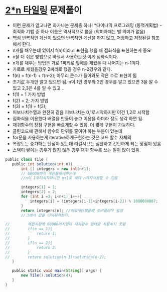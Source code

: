 # [2*n 타일링](https://programmers.co.kr/learn/courses/30/lessons/12900) 문제풀이

 * 이런 문제가 알고나면 화가나는 문제중 하나! 
 *다이나믹 프로그래밍 (동적계획법) - 최적화 기법 중 하나 이름은 역사적으로 붙음 (의미자체는 별 의미가 없음)
 * 핵심 반복적인 계산이 있으면 반복적인 계산을 하지 않고, 저장하고 저장된걸 참조해서 한다.
 * n개를 채우는데 있어서 f(n)이라고 표현을 했을 때 점화식을 표현하는게 중요
 * n을 더 쉬운 방법으로 바꿔서 사용하는것 이게 점화식이다.
 * n개를 채우는 방법은 가로 1짜리로 앞에를 채웠을 때 나머지는 n-1이다.
 * 가로로 채웠을경우 2짜리로 했을 경우 n-2경우와 같다.
 * f(n) = f(n-1) + f(n-2); 아무리 큰수가 들어와도 작은 수로 표현이 됨
 * 초기값 두개만 알고 있으면 됨. n이 1인 경우와 2인 경우를 알고 있으면 3을 알 수 있고 2,3은 4를 알 수 있고 ..
 * f(1) = 1 가지 방법
 * f(2) = 2; 가지 방법
 * f(3) = f(1) + f(2);
 * 피보나치수열과 완전히 같음 피보나치는 0,1로시작하지만 이건 1,2로 시작함
 * 점화식을 이용했다 배열을 만들어 놓고 이용을 하더라 정도 생각 하면 됨.
 * 재귀함수의 장점 구현을 빠르게할 수 있음, 더 짧게 구현이 가능하다.
 * 클린코드에 관해서 함수의 단위를 줄여야 하는 부분이 있는데
 * for문을 사용하는게 iterative하게구현하는 것은 코드 함수 자체의
 * 복잡도는 증가하는 단점이 있는데 리컬시브는 심플하고 간단하게 되는 장점이 있음
 * 스택이 쌓이는 경우가 많지 않은 경우 재귀 함수를 쓰는 일이 많이 있음.

 
 ````groovy
public class Tile {
    public int solution(int n){
        int [] integers = new int[n+1];
        // 60000까지 계싼을해야하는데
        //n이 1부터시작하니깐 n+1로 해야 n까지사용할 수 있음

        integers[1] = 1;
        integers[2] = 2;
        for (int i =3; i<n+1; i++){
            integers[i] = (integers[i-1]+integers[i-2]) % 1000000007;
        }
        return integers[n]; //이렇게만했을때 오버플러우 발생
        //그래서 값을 나눠줘야한다.

//        제한사항에 60000까지인데 재귀함수 형태로 사용하지 못함
//        if(n == 1){
//            return 1;
//        }
//        if(n == 2){
//            return 2;
//        }
//        return solution(n-1)+solution(n-2);
    }

    public static void main(String[] args) {
        new Tile().solution(4);
    }
}
````

